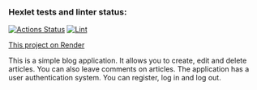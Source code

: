 ### Hexlet tests and linter status:
[![Actions Status](https://github.com/Peredery/rails-project-lvl2/actions/workflows/hexlet-check.yml/badge.svg)](https://github.com/Peredery/rails-project-lvl2/actions)
[![Lint](https://github.com/Peredery/rails-project-lvl2/actions/workflows/test.yml/badge.svg)](https://github.com/Peredery/rails-project-lvl2/actions/workflows/lint.yml)

[This project on Render](https://rails-project-lvl2-2b24.onrender.com/)

This is a simple blog application. It allows you to create, edit and delete articles. 
You can also leave comments on articles. 
The application has a user authentication system. You can register, log in and log out.
